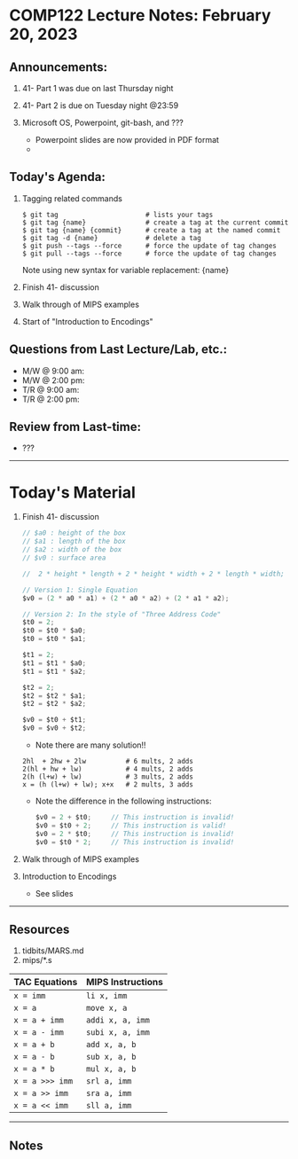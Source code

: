 # COMP122 Lecture Notes: February 20, 2023

## Announcements:
   1. 41- Part 1 was due on last Thursday night
   1. 41- Part 2 is due on Tuesday night @23:59

   1. Microsoft OS, Powerpoint, git-bash, and ???
      - Powerpoint slides are now provided in PDF format
      - 

## Today's Agenda:
   1. Tagging related commands
      ```
      $ git tag                      # lists your tags
      $ git tag {name}               # create a tag at the current commit
      $ git tag {name} {commit}      # create a tag at the named commit
      $ git tag -d {name}            # delete a tag
      $ git push --tags --force      # force the update of tag changes
      $ git pull --tags --force      # force the update of tag changes

      ```
      Note using new syntax for variable replacement: {name} 

   1. Finish 41- discussion
   1. Walk through of MIPS examples
   1. Start of "Introduction to Encodings"
     

## Questions from Last Lecture/Lab, etc.:
   * M/W @ 9:00 am:
   * M/W @ 2:00 pm:
   * T/R @ 9:00 am: 
   * T/R @ 2:00 pm: 

## Review from Last-time:
   - ???

---
# Today's Material
  1. Finish 41- discussion
     ```java
     // $a0 : height of the box
     // $a1 : length of the box
     // $a2 : width of the box
     // $v0 : surface area

     //  2 * height * length + 2 * height * width + 2 * length * width;
     
     // Version 1: Single Equation    
     $v0 = (2 * a0 * a1) + (2 * a0 * a2) + (2 * a1 * a2); 
     
     // Version 2: In the style of "Three Address Code"
     $t0 = 2;
     $t0 = $t0 * $a0;
     $t0 = $t0 * $a1;
     
     $t1 = 2;
     $t1 = $t1 * $a0;
     $t1 = $t1 * $a2;
     
     $t2 = 2;
     $t2 = $t2 * $a1;
     $t2 = $t2 * $a2;
     
     $v0 = $t0 + $t1;
     $v0 = $v0 + $t2;
     ```
     
     - Note there are many solution!!
     ```
     2hl  + 2hw + 2lw          # 6 mults, 2 adds
     2(hl + hw + lw)           # 4 mults, 2 adds
     2(h (l+w) + lw)           # 3 mults, 2 adds
     x = (h (l+w) + lw); x+x   # 2 mults, 3 adds
     ```
     - Note the difference in the following instructions:
       ```java
       $v0 = 2 + $t0;     // This instruction is invalid!
       $v0 = $t0 + 2;     // This instruction is valid!
       $v0 = 2 * $t0;     // This instruction is invalid!
       $v0 = $t0 * 2;     // This instruction is invalid!
       ```

  1. Walk through of MIPS examples

  1. Introduction to Encodings
     - See slides

---
## Resources
  1. tidbits/MARS.md
  1. mips/\*.s

  | TAC Equations                 | MIPS Instructions         |
  |-------------------------------|---------------------------|
  | `x = imm`                     | `li x, imm`               |
  | `x = a`                       | `move x, a`               |
  | `x = a + imm `                | `addi x, a, imm`          |
  | `x = a - imm `                | `subi x, a, imm`          |
  | `x = a + b`                   | `add x, a, b`             |
  | `x = a - b`                   | `sub x, a, b`             |
  | `x = a * b`                   | `mul x, a, b`             |
  | `x = a >>> imm`               | `srl a, imm`              |
  | `x = a >> imm`                | `sra a, imm`              |
  | `x = a << imm`                | `sll a, imm`              |


---
## Notes
<!-- This section is for students to place their notes -->


